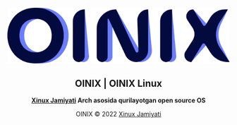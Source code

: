 
<p align="center"><a href="https://xinux.uz" target="_blank"><img src="https://raw.githubusercontent.com/MrAbdurakhimov/OINIX/master/assets/Vector.svg"/></a></p>
<h2 align="center">OINIX | OINIX Linux</h2>
<p align="center"><b><a href="https://xinux.uz" target="_blank">Xinux Jamiyati</a> Arch asosida qurilayotgan open source OS</b></p>



<p align="center">OINIX &copy; 2022 <a href="https://xinux.uz" target="_blank">Xinux Jamiyati</a></p>


